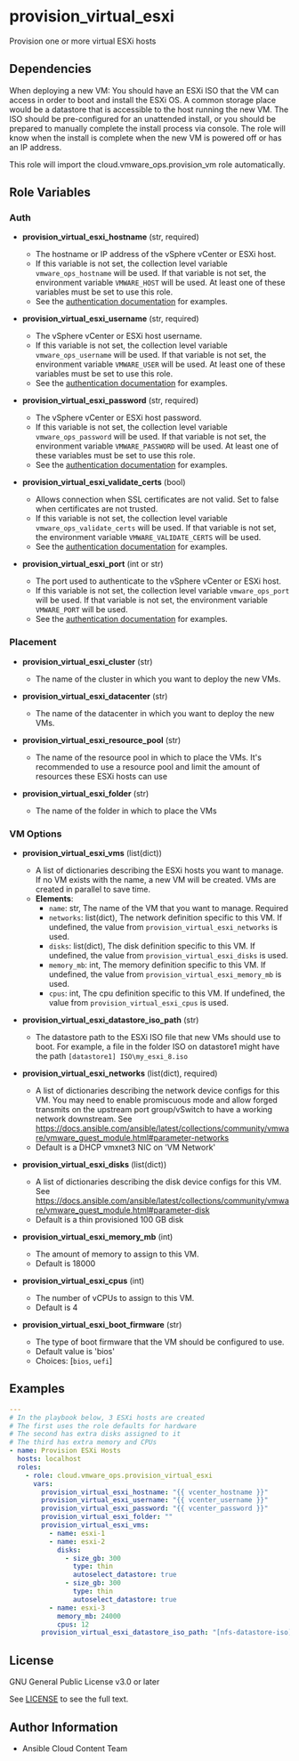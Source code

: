 # provision_virtual_esxi

Provision one or more virtual ESXi hosts

## Dependencies

When deploying a new VM:
  You should have an ESXi ISO that the VM can access in order to boot and install the ESXi OS. A common storage place would be a datastore that is accessible to the host running the new VM. The ISO should be pre-configured for an unattended install, or you should be prepared to manually complete the install process via console. The role will know when the install is complete when the new VM is powered off or has an IP address.

  This role will import the cloud.vmware_ops.provision_vm role automatically.

## Role Variables


### Auth

- **provision_virtual_esxi_hostname** (str, required)
    - The hostname or IP address of the vSphere vCenter or ESXi host.
    - If this variable is not set, the collection level variable `vmware_ops_hostname` will be used. If that variable is not set, the environment variable `VMWARE_HOST` will be used. At least one of these variables must be set to use this role.
    - See the [authentication documentation](https://github.com/redhat-cop/cloud.vmware_ops/blob/main/docs/authentication.md) for examples.

- **provision_virtual_esxi_username** (str, required)
    - The vSphere vCenter or ESXi host username.
    - If this variable is not set, the collection level variable `vmware_ops_username` will be used. If that variable is not set, the environment variable `VMWARE_USER` will be used. At least one of these variables must be set to use this role.
    - See the [authentication documentation](https://github.com/redhat-cop/cloud.vmware_ops/blob/main/docs/authentication.md) for examples.

- **provision_virtual_esxi_password** (str, required)
    - The vSphere vCenter or ESXi host password.
    - If this variable is not set, the collection level variable `vmware_ops_password` will be used. If that variable is not set, the environment variable `VMWARE_PASSWORD` will be used. At least one of these variables must be set to use this role.
    - See the [authentication documentation](https://github.com/redhat-cop/cloud.vmware_ops/blob/main/docs/authentication.md) for examples.

- **provision_virtual_esxi_validate_certs** (bool)
    - Allows connection when SSL certificates are not valid. Set to false when certificates are not trusted.
    - If this variable is not set, the collection level variable `vmware_ops_validate_certs` will be used. If that variable is not set, the environment variable `VMWARE_VALIDATE_CERTS` will be used.
    - See the [authentication documentation](https://github.com/redhat-cop/cloud.vmware_ops/blob/main/docs/authentication.md) for examples.

- **provision_virtual_esxi_port** (int or str)
    - The port used to authenticate to the vSphere vCenter or ESXi host.
    - If this variable is not set, the collection level variable `vmware_ops_port` will be used. If that variable is not set, the environment variable `VMWARE_PORT` will be used.
    - See the [authentication documentation](https://github.com/redhat-cop/cloud.vmware_ops/blob/main/docs/authentication.md) for examples.

### Placement

- **provision_virtual_esxi_cluster** (str)
    - The name of the cluster in which you want to deploy the new VMs.

- **provision_virtual_esxi_datacenter** (str)
    - The name of the datacenter in which you want to deploy the new VMs.

- **provision_virtual_esxi_resource_pool** (str)
    - The name of the resource pool in which to place the VMs. It's recommended to use a resource pool and limit the amount of resources these ESXi hosts can use

- **provision_virtual_esxi_folder** (str)
    - The name of the folder in which to place the VMs

### VM Options

- **provision_virtual_esxi_vms** (list(dict))
    - A list of dictionaries describing the ESXi hosts you want to manage. If no VM exists with the name, a new VM will be created. VMs are created in parallel to save time.
    - **Elements**:
        - `name`: str, The name of the VM that you want to manage. Required
        - `networks`: list(dict), The network definition specific to this VM. If undefined, the value from `provision_virtual_esxi_networks` is used.
        - `disks`: list(dict), The disk definition specific to this VM. If undefined, the value from `provision_virtual_esxi_disks` is used.
        - `memory_mb`: int, The memory definition specific to this VM. If undefined, the value from `provision_virtual_esxi_memory_mb` is used.
        - `cpus`: int, The cpu definition specific to this VM. If undefined, the value from `provision_virtual_esxi_cpus` is used.

- **provision_virtual_esxi_datastore_iso_path** (str)
    - The datastore path to the ESXi ISO file that new VMs should use to boot. For example, a file in the folder ISO on datastore1 might have the path `[datastore1] ISO\my_esxi_8.iso`

- **provision_virtual_esxi_networks** (list(dict), required)
    - A list of dictionaries describing the network device configs for this VM. You may need to enable promiscuous mode and allow forged transmits on the upstream port group/vSwitch to have a working network downstream. See https://docs.ansible.com/ansible/latest/collections/community/vmware/vmware_guest_module.html#parameter-networks
    - Default is a DHCP vmxnet3 NIC on 'VM Network'

- **provision_virtual_esxi_disks** (list(dict))
    - A list of dictionaries describing the disk device configs for this VM. See https://docs.ansible.com/ansible/latest/collections/community/vmware/vmware_guest_module.html#parameter-disk
    - Default is a thin provisioned 100 GB disk

- **provision_virtual_esxi_memory_mb** (int)
    - The amount of memory to assign to this VM.
    - Default is 18000

- **provision_virtual_esxi_cpus** (int)
    - The number of vCPUs to assign to this VM.
    - Default is 4

- **provision_virtual_esxi_boot_firmware** (str)
    - The type of boot firmware that the VM should be configured to use.
    - Default value is 'bios'
    - Choices: [`bios`, `uefi`]

## Examples

```yaml
---
# In the playbook below, 3 ESXi hosts are created
# The first uses the role defaults for hardware
# The second has extra disks assigned to it
# The third has extra memory and CPUs
- name: Provision ESXi Hosts
  hosts: localhost
  roles:
    - role: cloud.vmware_ops.provision_virtual_esxi
      vars:
        provision_virtual_esxi_hostname: "{{ vcenter_hostname }}"
        provision_virtual_esxi_username: "{{ vcenter_username }}"
        provision_virtual_esxi_password: "{{ vcenter_password }}"
        provision_virtual_esxi_folder: ""
        provision_virtual_esxi_vms:
          - name: esxi-1
          - name: esxi-2
            disks:
              - size_gb: 300
                type: thin
                autoselect_datastore: true
              - size_gb: 300
                type: thin
                autoselect_datastore: true
          - name: esxi-3
            memory_mb: 24000
            cpus: 12
        provision_virtual_esxi_datastore_iso_path: "[nfs-datastore-iso] esxi_8.iso"
```

## License

GNU General Public License v3.0 or later

See [LICENSE](https://github.com/ansible-collections/cloud.aws_troubleshooting/blob/main/LICENSE) to see the full text.

## Author Information

- Ansible Cloud Content Team

